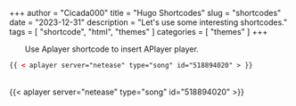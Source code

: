 +++
author = "Cicada000"
title = "Hugo Shortcodes"
slug = "shortcodes"
date = "2023-12-31"
description = "Let's use some interesting shortcodes."
tags = [
    "shortcode",
    "html",
    "themes"
]
categories = [
    "themes"
]
+++

&emsp;&emsp;Use Aplayer shortcode to insert APlayer player.
<br>
```html
{{ < aplayer server="netease" type="song" id="518894020" > }}
```
<br>
{{< aplayer server="netease" type="song" id="518894020" >}}